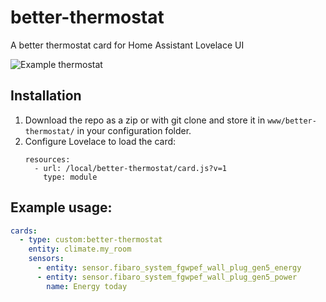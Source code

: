 # better-thermostat
A better thermostat card for Home Assistant Lovelace UI

![Example thermostat](https://github.com/nervetattoo/better-thermostat/raw/master/thermostat-card.png)

## Installation

1. Download the repo as a zip or with git clone and store it in `www/better-thermostat/` in your configuration folder.
2. Configure Lovelace to load the card:
    ```
    resources:
      - url: /local/better-thermostat/card.js?v=1
        type: module
    ```

## Example usage:

```yaml
cards:
  - type: custom:better-thermostat
    entity: climate.my_room
    sensors:
      - entity: sensor.fibaro_system_fgwpef_wall_plug_gen5_energy
      - entity: sensor.fibaro_system_fgwpef_wall_plug_gen5_power
        name: Energy today
```
